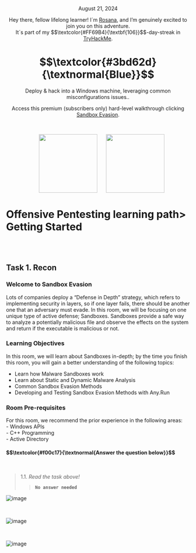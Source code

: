 <p align="center">August 21, 2024</p>
<p align="center">Hey there, fellow lifelong learner! I´m <a href="https://www.linkedin.com/in/rosanafssantos/">Rosana</a>, and I’m genuinely excited to join you on this adventure.<br>
It´s part of my $$\textcolor{#FF69B4}{\textbf{106}}$$-day-streak in  <a href="https://tryhackme.com/">TryHackMe</a>.</p>
 
<h1 align="center">
  $$\textcolor{#3bd62d}{\textnormal{Blue}}$$
</h1>
<p align="center">Deploy & hack into a Windows machine, leveraging common misconfigurations issues..</p>
<p align="center">Access this premium (subscribers only) hard-level walkthrough clicking <a href="https://tryhackme.com/room/sandboxevasion">Sandbox Evasion</a>.</p><br>
<p align="center">
  <img height="160px" hspace="20" src="https://github.com/user-attachments/assets/b9c5de72-f65b-4d02-9650-6f416805941e">
  <img height="160px" src="https://github.com/user-attachments/assets/4a8a75f7-200a-4528-96d5-c8fab1232884">
</p>



<h1>Offensive Pentesting learning path> Getting Started</h1>



<br>



<br>
<h2>Task 1. Recon</h2>
<h3>Welcome to Sandbox Evasion</h3>

<p>Lots of companies deploy a “Defense in Depth” strategy, which refers to implementing security in layers, so if one layer fails, there should be another one that an adversary must evade. In this room, we will be focusing on one unique type of active defense; Sandboxes. Sandboxes provide a safe way to analyze a potentially malicious file and observe the effects on the system and return if the executable is malicious or not.<br>

<h3>Learning Objectives</h3>

<p>In this room, we will learn about Sandboxes in-depth; by the time you finish this room, you will gain a better understanding of the following topics:<br>

- Learn how Malware Sandboxes work<br>
- Learn about Static and Dynamic Malware Analysis<br>
- Common Sandbox Evasion Methods<br>
- Developing and Testing Sandbox Evasion Methods with Any.Run</p>

<h3>Room Pre-requisites</h3>
<p>For this room, we recommend the prior experience in the following areas:<br>
- Windows APIs<br>
- C++ Programming<br>
- Active Directory</p>

<h4 align="left"> $$\textcolor{#f00c17}{\textnormal{Answer the question below}}$$ </h4>
<br>

> 1.1. <em>Read the task above!</em><br><a id='2.1'></a>
>> <code><strong>No answer needed</strong></code>





![image](https://github.com/user-attachments/assets/3ae3a505-9c72-431f-962b-873c7c46dd77)

<br>

![image](https://github.com/user-attachments/assets/abb71906-0a59-4ae5-97dc-a3d4d70b5b28)

<br>

![image](https://github.com/user-attachments/assets/c467ec61-34ec-4ea9-919a-6173fee20b2f)

<br>







